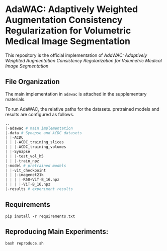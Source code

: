 # AdaWAC: Adaptively Weighted Augmentation Consistency Regularization for Volumetric Medical Image Segmentation

This repository is the official implementation of _AdaWAC: Adaptively Weighted Augmentation Consistency Regularization for Volumetric Medical Image Segmentation_

## File Organization
The main implementation in `adawac` is attached in the supplementary materials.

To run AdaWAC, the relative paths for the datasets. pretrained models and results are configured as follows.

```python
..
|-adawac # main implementation 
|-data # Synapse and ACDC datasets
| |-ACDC
| | |-ACDC_training_slices
| | |-ACDC_training_volumes
| |-Synapse
| | |-test_vol_h5
| | |-train_npz
|-model # pretrained models
| |-vit_checkpoint
| | |-imagenet21k
| | | |-R50+ViT-B_16.npz
| | | |-ViT-B_16.npz
|-results # experiment results
```

## Requirements
```
pip install -r requirements.txt
```

## Reproducing Main Experiments:
```python
bash reproduce.sh
```
